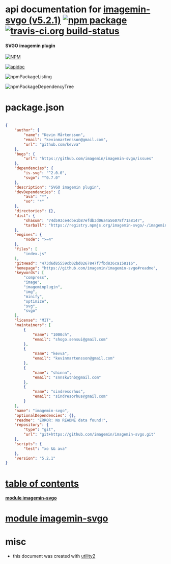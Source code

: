 # api documentation for  [imagemin-svgo (v5.2.1)](https://github.com/imagemin/imagemin-svgo#readme)  [![npm package](https://img.shields.io/npm/v/npmdoc-imagemin-svgo.svg?style=flat-square)](https://www.npmjs.org/package/npmdoc-imagemin-svgo) [![travis-ci.org build-status](https://api.travis-ci.org/npmdoc/node-npmdoc-imagemin-svgo.svg)](https://travis-ci.org/npmdoc/node-npmdoc-imagemin-svgo)
#### SVGO imagemin plugin

[![NPM](https://nodei.co/npm/imagemin-svgo.png?downloads=true)](https://www.npmjs.com/package/imagemin-svgo)

[![apidoc](https://npmdoc.github.io/node-npmdoc-imagemin-svgo/build/screenCapture.buildNpmdoc.browser._2Fhome_2Ftravis_2Fbuild_2Fnpmdoc_2Fnode-npmdoc-imagemin-svgo_2Ftmp_2Fbuild_2Fapidoc.html.png)](https://npmdoc.github.io/node-npmdoc-imagemin-svgo/build/apidoc.html)

![npmPackageListing](https://npmdoc.github.io/node-npmdoc-imagemin-svgo/build/screenCapture.npmPackageListing.svg)

![npmPackageDependencyTree](https://npmdoc.github.io/node-npmdoc-imagemin-svgo/build/screenCapture.npmPackageDependencyTree.svg)



# package.json

```json

{
    "author": {
        "name": "Kevin Mårtensson",
        "email": "kevinmartensson@gmail.com",
        "url": "github.com/kevva"
    },
    "bugs": {
        "url": "https://github.com/imagemin/imagemin-svgo/issues"
    },
    "dependencies": {
        "is-svg": "^2.0.0",
        "svgo": "^0.7.0"
    },
    "description": "SVGO imagemin plugin",
    "devDependencies": {
        "ava": "*",
        "xo": "*"
    },
    "directories": {},
    "dist": {
        "shasum": "74d593ce4cbe1b87efdb3d06a4a56078f71a8147",
        "tarball": "https://registry.npmjs.org/imagemin-svgo/-/imagemin-svgo-5.2.1.tgz"
    },
    "engines": {
        "node": ">=4"
    },
    "files": [
        "index.js"
    ],
    "gitHead": "473d6d85559cb02bd0267847f7fbd836ca158116",
    "homepage": "https://github.com/imagemin/imagemin-svgo#readme",
    "keywords": [
        "compress",
        "image",
        "imageminplugin",
        "img",
        "minify",
        "optimize",
        "svg",
        "svgo"
    ],
    "license": "MIT",
    "maintainers": [
        {
            "name": "1000ch",
            "email": "shogo.sensui@gmail.com"
        },
        {
            "name": "kevva",
            "email": "kevinmartensson@gmail.com"
        },
        {
            "name": "shinnn",
            "email": "snnskwtnb@gmail.com"
        },
        {
            "name": "sindresorhus",
            "email": "sindresorhus@gmail.com"
        }
    ],
    "name": "imagemin-svgo",
    "optionalDependencies": {},
    "readme": "ERROR: No README data found!",
    "repository": {
        "type": "git",
        "url": "git+https://github.com/imagemin/imagemin-svgo.git"
    },
    "scripts": {
        "test": "xo && ava"
    },
    "version": "5.2.1"
}
```



# <a name="apidoc.tableOfContents"></a>[table of contents](#apidoc.tableOfContents)

#### [module imagemin-svgo](#apidoc.module.imagemin-svgo)



# <a name="apidoc.module.imagemin-svgo"></a>[module imagemin-svgo](#apidoc.module.imagemin-svgo)



# misc
- this document was created with [utility2](https://github.com/kaizhu256/node-utility2)
